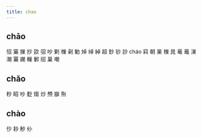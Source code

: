 ```yaml
---
title: chao
---
```


## chāo
怊
窼
摷
抄
欩
弨
吵
剿
樔
劋
勦
焯
绰
綽
超
鈔
钞
訬
cháo
窲
朝
巣
樔
晁
鼌
鼂
漅
潮
罺
謿
轈
鄛
牊
巢
嘲
## chǎo
粆
眧
吵
麨
煼
炒
槱
巐
焣
## chào
仯
耖
觘
仦
